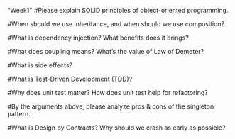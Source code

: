 "Week1" 
#Please explain SOLID principles of object-oriented programming.

#When should we use inheritance, and when should we use composition?

#What is dependency injection? What benefits does it brings?

#What does coupling means? What’s the value of Law of Demeter?

#What is side effects?

#What is Test-Driven Development (TDD)?

#Why does unit test matter? How does unit test help for refactoring?

#By the arguments above, please analyze pros & cons of the singleton pattern.

#What is Design by Contracts? Why should we crash as early as possible?